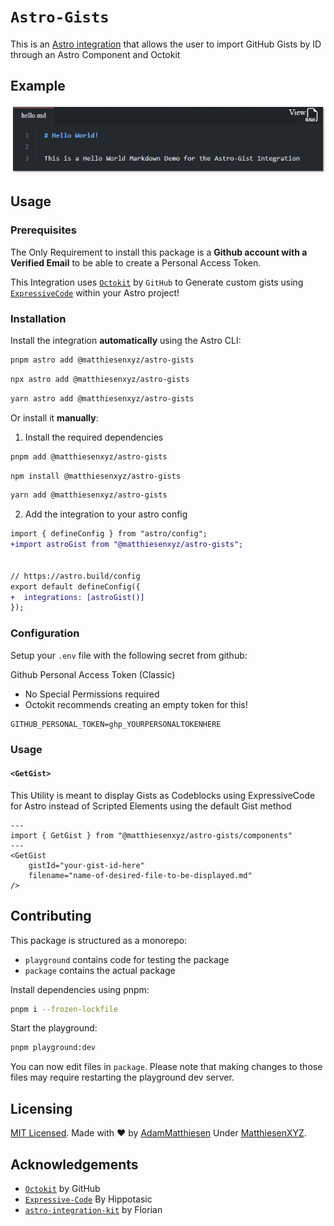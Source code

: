 # `Astro-Gists`

This is an [Astro integration](https://docs.astro.build/en/guides/integrations-guide/) that allows the user to import GitHub Gists by ID through an Astro Component and Octokit

## Example

![Example of AstroGists in use](./src/assets/example.png)

## Usage

### Prerequisites

The Only Requirement to install this package is a **Github account with a Verified Email** to be able to create a Personal Access Token.

This Integration uses [`Octokit`](http://octokit.github.io/) by `GitHub` to Generate custom gists using [`ExpressiveCode`](https://expressive-code.com/) within your Astro project!

### Installation

Install the integration **automatically** using the Astro CLI:

```bash
pnpm astro add @matthiesenxyz/astro-gists
```

```bash
npx astro add @matthiesenxyz/astro-gists
```

```bash
yarn astro add @matthiesenxyz/astro-gists
```

Or install it **manually**:

1. Install the required dependencies

```bash
pnpm add @matthiesenxyz/astro-gists
```

```bash
npm install @matthiesenxyz/astro-gists
```

```bash
yarn add @matthiesenxyz/astro-gists
```

2. Add the integration to your astro config

```diff
import { defineConfig } from "astro/config";
+import astroGist from "@matthiesenxyz/astro-gists";


// https://astro.build/config
export default defineConfig({
+  integrations: [astroGist()]
});
```

### Configuration

Setup your `.env` file with the following secret from github:

Github Personal Access Token (Classic) 
 - No Special Permissions required 
 - Octokit recommends creating an empty token for this!

```dotenv
GITHUB_PERSONAL_TOKEN=ghp_YOURPERSONALTOKENHERE
```

### Usage

#### `<GetGist>`

This Utility is meant to display Gists as Codeblocks using ExpressiveCode for Astro instead of Scripted Elements using the default Gist method

```astro
---
import { GetGist } from "@matthiesenxyz/astro-gists/components"
---
<GetGist 
	gistId="your-gist-id-here"
	filename="name-of-desired-file-to-be-displayed.md" 
/>
```

## Contributing

This package is structured as a monorepo:

- `playground` contains code for testing the package
- `package` contains the actual package

Install dependencies using pnpm: 

```bash
pnpm i --frozen-lockfile
```

Start the playground:

```bash
pnpm playground:dev
```

You can now edit files in `package`. Please note that making changes to those files may require restarting the playground dev server.

## Licensing

[MIT Licensed](./LICENSE). Made with ❤️ by [AdamMatthiesen](https://github.com/AdamMatthiesen) Under [MatthiesenXYZ](https://github.com/MatthiesenXYZ).

## Acknowledgements

- [`Octokit`](http://octokit.github.io) by GitHub
- [`Expressive-Code`](https://expressive-code.com/) By Hippotasic
- [`astro-integration-kit`](https://github.com/florian-lefebvre/astro-integration-kit) by Florian